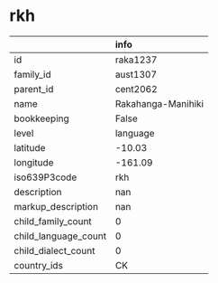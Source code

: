 # rkh
|                      | info               |
|:---------------------|:-------------------|
| id                   | raka1237           |
| family_id            | aust1307           |
| parent_id            | cent2062           |
| name                 | Rakahanga-Manihiki |
| bookkeeping          | False              |
| level                | language           |
| latitude             | -10.03             |
| longitude            | -161.09            |
| iso639P3code         | rkh                |
| description          | nan                |
| markup_description   | nan                |
| child_family_count   | 0                  |
| child_language_count | 0                  |
| child_dialect_count  | 0                  |
| country_ids          | CK                 |